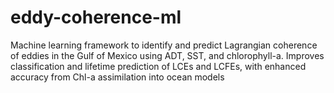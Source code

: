 # eddy-coherence-ml
Machine learning framework to identify and predict Lagrangian coherence of eddies in the Gulf of Mexico using ADT, SST, and chlorophyll-a. Improves classification and lifetime prediction of LCEs and LCFEs, with enhanced accuracy from Chl-a assimilation into ocean models
